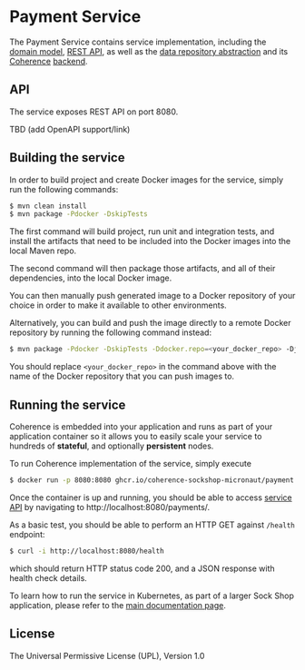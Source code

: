 # Payment Service

The Payment Service contains service implementation, including the
[domain model](./src/main/java/io/micronaut/examples/sockshop/payment/Authorization.java),
[REST API](./src/main/java/io/micronaut/examples/sockshop/payment/PaymentResource.java), as well as the
[data repository abstraction](./src/main/java/io/micronaut/examples/sockshop/payment/PaymentRepository.java)
and its [Coherence](https://coherence.java.net/) [backend](src/main/java/io/micronaut/examples/sockshop/payment/CoherencePaymentRepository.java).

## API

The service exposes REST API on port 8080. 

TBD (add OpenAPI support/link)

## Building the service

In order to build project and create Docker images for the service, simply run the 
following commands:

```bash
$ mvn clean install
$ mvn package -Pdocker -DskipTests
``` 

The first command will build project, run unit and integration tests, and install the
artifacts that need to be included into the Docker images into the local Maven repo.

The second command will then package those artifacts, and all of their dependencies, into
the local Docker image.

You can then manually push generated image to a Docker repository of your choice in order
to make it available to other environments.

Alternatively, you can build and push the image directly to a remote Docker repository by
running the following command instead:

```bash
$ mvn package -Pdocker -DskipTests -Ddocker.repo=<your_docker_repo> -Djib.goal=build
```

You should replace `<your_docker_repo>` in the command above with the name of the 
Docker repository that you can push images to.

## Running the service

Coherence is embedded into your application and runs as part
of your application container so it allows you to easily scale your service to hundreds of **stateful**,
and optionally **persistent** nodes.

To run Coherence implementation of the service, simply execute

```bash
$ docker run -p 8080:8080 ghcr.io/coherence-sockshop-micronaut/payment
``` 

Once the container is up and running, you should be able to access [service API](./README.md#api)
by navigating to http://localhost:8080/payments/.

As a basic test, you should be able to perform an HTTP GET against `/health` endpoint:

```bash
$ curl -i http://localhost:8080/health
``` 
which should return HTTP status code 200, and a JSON response with health check details.

To learn how to run the service in Kubernetes, as part of a larger Sock Shop application,
please refer to the [main documentation page](../README.md).

## License

The Universal Permissive License (UPL), Version 1.0
